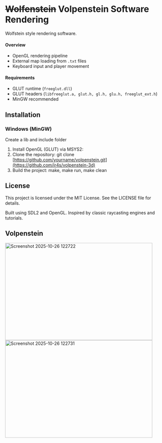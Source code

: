 # ~~Wolfenstein~~ Volpenstein Software Rendering

Wolfstein style rendering software.
#### Overview
- OpenGL rendering pipeline
- External map loading from `.txt` files
- Keyboard input and player movement

#### Requirements

- GLUT runtime (`freeglut.dll`)
- GLUT headers (`libfreeglut.a, glut.h, gl.h, glu.h, freeglut_ext.h`)
- MinGW recommended

## Installation

### Windows (MinGW)
Create a lib and include folder

1. Install OpenGL (GLUT) via MSYS2:
2. Clone the repository: git clone [https://github.com/yourname/volpenstein.git](https://github.com/jr4s/volpenstein-3d)
3. Build the project: make, make run, make clean


## License
This project is licensed under the MIT License. See the LICENSE file for details.

Built using SDL2 and OpenGL. Inspired by classic raycasting engines and tutorials.


## Volpenstein
<img width="475" height="314" alt="Screenshot 2025-10-26 122722" src="https://github.com/user-attachments/assets/2bddbb57-3b7a-4d1a-90a7-cd04fa599b39" />

<img width="475" height="315" alt="Screenshot 2025-10-26 122731" src="https://github.com/user-attachments/assets/1b8c390b-43d0-4fd0-ae65-77188e38a3e2" />

